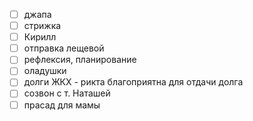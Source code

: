 - [ ] джапа
- [ ] стрижка 
- [ ] Кирилл
- [ ] отправка лещевой
- [ ] рефлексия, планирование
- [ ] оладушки 
- [ ] долги ЖКХ - рикта благоприятна для отдачи долга
- [ ] созвон с т. Наташей 
- [ ] прасад для мамы